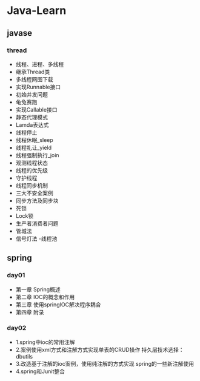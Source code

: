 # Java-Learn 
## javase
### thread
- 线程、进程、多线程
- 继承Thread类
- 多线程网图下载
- 实现Runnable接口
- 初始并发问题
- 龟兔赛跑
- 实现Callable接口
- 静态代理模式
- Lamda表达式
- 线程停止
- 线程休眠_sleep
- 线程礼让_yield
- 线程强制执行_join
- 观测线程状态
- 线程的优先级
- 守护线程
- 线程同步机制
- 三大不安全案例
- 同步方法及同步块
- 死锁
- Lock锁
- 生产者消费者问题
- 管城法
- 信号灯法
-线程池
## spring
### day01 
- 第一章  Spring概述
- 第二章  IOC的概念和作用
- 第三章  使用springIOC解决程序耦合
- 第四章  附录
### day02
- 1.spring中ioc的常用注解
- 2.案例使用xml方式和注解方式实现单表的CRUD操作
     持久层技术选择：dbutils
- 3.改造基于注解的ioc案例，使用纯注解的方式实现
     spring的一些新注解使用
- 4.spring和Junit整合
